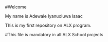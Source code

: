 #Welcome

My name is Adewale Iyanuoluwa Isaac

This is my first repository on ALX program.

#This file is mandatory in all ALX School projects
